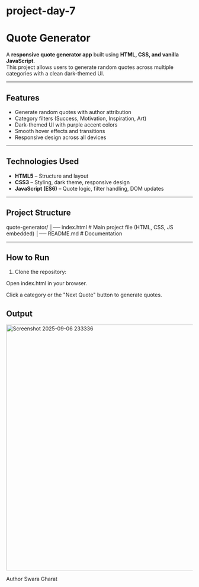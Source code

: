 # project-day-7
# Quote Generator

A **responsive quote generator app** built using **HTML, CSS, and vanilla JavaScript**.  
This project allows users to generate random quotes across multiple categories with a clean dark-themed UI.

---

## Features

-  Generate random quotes with author attribution  
-  Category filters (Success, Motivation, Inspiration, Art)  
-  Dark-themed UI with purple accent colors  
-  Smooth hover effects and transitions  
-  Responsive design across all devices  

---

## Technologies Used

- **HTML5** – Structure and layout  
- **CSS3** – Styling, dark theme, responsive design  
- **JavaScript (ES6)** – Quote logic, filter handling, DOM updates  

---

## Project Structure

quote-generator/
│── index.html # Main project file (HTML, CSS, JS embedded)
│── README.md # Documentation

---

## How to Run

1. Clone the repository:  
  
Open index.html in your browser.

Click a category or the "Next Quote" button to generate quotes.

## Output

<img width="925" height="662" alt="Screenshot 2025-09-06 233336" src="https://github.com/user-attachments/assets/b2104a42-bcb9-4184-a3e2-d52c58a93ee2" />


 Author
Swara Gharat
